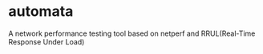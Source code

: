 # automata
A network performance testing tool based on netperf and RRUL(Real-Time Response Under Load)
